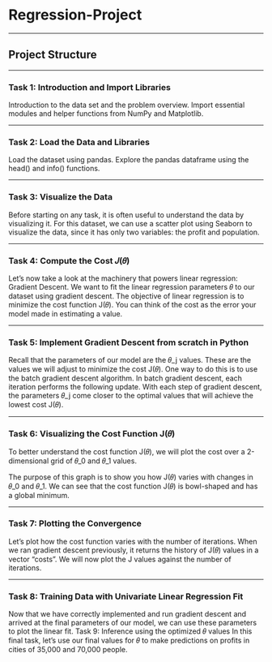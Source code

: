 # Regression-Project
---
## Project Structure

---
### Task 1: Introduction and Import Libraries
Introduction to the data set and the problem overview.
Import essential modules and helper functions from NumPy and Matplotlib.

---
### Task 2: Load the Data and Libraries
Load the dataset using pandas.
Explore the pandas dataframe using the head() and info() functions.

---
### Task 3: Visualize the Data
Before starting on any task, it is often useful to understand the data by visualizing it.
For this dataset, we can use a scatter plot using Seaborn to visualize the data, since it has only two variables: the profit and population.

---
### Task 4: Compute the Cost 𝐽(𝜃)
Let’s now take a look at the machinery that powers linear regression: Gradient Descent. 
We want to fit the linear regression parameters 𝜃 to our dataset using gradient descent.
The objective of linear regression is to minimize the cost function J(𝜃).
You can think of the cost as the error your model made in estimating a value.

---
### Task 5: Implement Gradient Descent from scratch in Python
Recall that the parameters of our model are the 𝜃_j values.
These are the values we will adjust to minimize the cost J(𝜃).
One way to do this is to use the batch gradient descent algorithm.
In batch gradient descent, each iteration performs the following update.
With each step of gradient descent, the parameters 𝜃_j come closer to the optimal values that will achieve the lowest cost J(𝜃).

---
### Task 6: Visualizing the Cost Function J(𝜃)
To better understand the cost function J(𝜃), we will plot the cost over a 2-dimensional grid of 𝜃_0 and 𝜃_1 values.

The purpose of this graph is to show you how J(𝜃) varies with changes in 𝜃_0 and 𝜃_1.
We can see that the cost function J(𝜃) is bowl-shaped and has a global minimum.

---
### Task 7: Plotting the Convergence
Let’s plot how the cost function varies with the number of iterations.
When we ran gradient descent previously, it returns the history of J(𝜃) values in a vector “costs”.
We will now plot the J values against the number of iterations.

---
### Task 8: Training Data with Univariate Linear Regression Fit
Now that we have correctly implemented and run gradient descent and arrived at the final parameters of our model, we can use these parameters to plot the linear fit. 
Task 9: Inference using the optimized 𝜃 values
In this final task, let’s use our final values for 𝜃 to make predictions on profits in cities of 35,000 and 70,000 people. 
